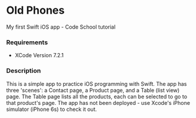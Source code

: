 # Old Phones
My first Swift iOS app - Code School tutorial

### Requirements
* XCode Version 7.2.1

### Description
This is a simple app to practice iOS programming with Swift. The app has three 'scenes': a Contact page, a Product page, and a Table (list view) page. The Table page lists all the products, each can be selected to go to that product's page. The app has not been deployed - use Xcode's iPhone simulator (iPhone 6s) to check it out. 
